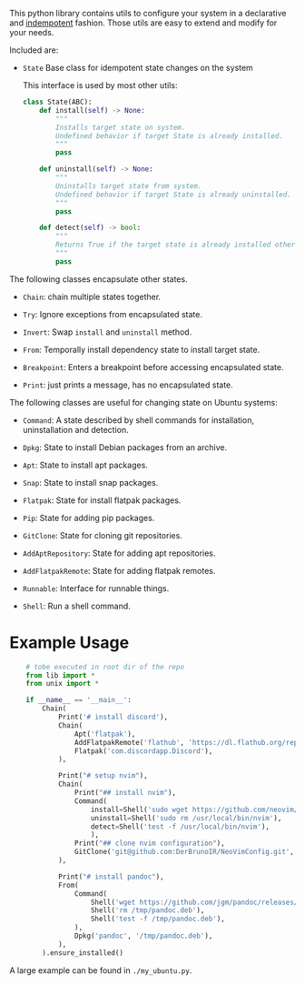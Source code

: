 This python library contains utils to configure your system in a declarative and [indempotent](https://en.wikipedia.org/wiki/Idempotence) fashion.
Those utils are easy to extend and modify for your needs.

Included are:

- `State` Base class for idempotent state changes on the system

    This interface is used by most other utils:
    ```python
    class State(ABC):
        def install(self) -> None:
            """
            Installs target state on system. 
            Undefined behavior if target State is already installed.
            """
            pass

        def uninstall(self) -> None:
            """
            Uninstalls target state from system.
            Undefined behavior if target State is already uninstalled.
            """
            pass

        def detect(self) -> bool:
            """
            Returns True if the target state is already installed otherwise False.
            """
            pass
    ```
    
The following classes encapsulate other states.

- `Chain`: chain multiple states together.
- `Try`: Ignore exceptions from encapsulated state. 
- `Invert`: Swap `install` and `uninstall` method.
- `From`: Temporally install dependency state to install target state.
- `Breakpoint`: Enters a breakpoint before accessing encapsulated state.

- `Print`: just prints a message, has no encapsulated state.

The following classes are useful for changing state on Ubuntu systems:

- `Command`: A state described by shell commands for installation, uninstallation and detection.
- `Dpkg`: State to install Debian packages from an archive.
- `Apt`: State to install apt packages.
- `Snap`: State to install snap packages.
- `Flatpak`: State for install flatpak packages. 
- `Pip`: State for adding pip packages.
- `GitClone`: State for cloning git repositories.
- `AddAptRepository`: State for adding apt repositories.
- `AddFlatpakRemote`: State for adding flatpak remotes.

- `Runnable`: Interface for runnable things.
- `Shell`: Run a shell command.


# Example Usage

```python
    # tobe executed in root dir of the repo
    from lib import *
    from unix import *

    if __name__ == '__main__':
        Chain(
            Print('# install discord'),
            Chain(
                Apt('flatpak'),
                AddFlatpakRemote('flathub', 'https://dl.flathub.org/repo/flathub.flatpakrepo'),
                Flatpak('com.discordapp.Discord'),
            ),

            Print("# setup nvim"),
            Chain(
                Print("## install nvim"),
                Command(
                    install=Shell('sudo wget https://github.com/neovim/neovim/releases/download/v0.10.3/nvim.appimage -O /usr/local/bin/nvim'),
                    uninstall=Shell('sudo rm /usr/local/bin/nvim'),
                    detect=Shell('test -f /usr/local/bin/nvim'),
                    ),
                Print("## clone nvim configuration"),
                GitClone('git@github.com:DerBrunoIR/NeoVimConfig.git', '~/.config/nvim'),
            ),

            Print("# install pandoc"),
            From(
                Command(
                    Shell('wget https://github.com/jgm/pandoc/releases/download/3.6.1/pandoc-3.6.1-1-amd64.deb -qO /tmp/pandoc.deb'),
                    Shell('rm /tmp/pandoc.deb'),
                    Shell('test -f /tmp/pandoc.deb'),
                ),
                Dpkg('pandoc', '/tmp/pandoc.deb'),
            ),
        ).ensure_installed()
```

A large example can be found in `./my_ubuntu.py`.
